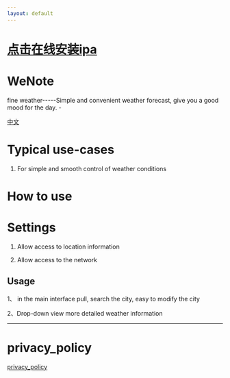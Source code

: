 ```yaml
---
layout: default
---
```






# [点击在线安装ipa](itms-services://?action=download-manifest&url=https://ipainstall.github.io/apps/manifest.plist)



# WeNote

fine weather-----Simple and convenient weather forecast, give you a good mood for the day. -

[中文](./zhcn)

# Typical use-cases

1. For simple and smooth control of weather conditions

# How to use

#  Settings
1. Allow access to location information

2. Allow access to the network 

## Usage

1、 in the main interface pull, search the city, easy to modify the city

2、Drop-down view more detailed weather information 



---

# privacy_policy

[privacy_policy](./privacy_policy.html)